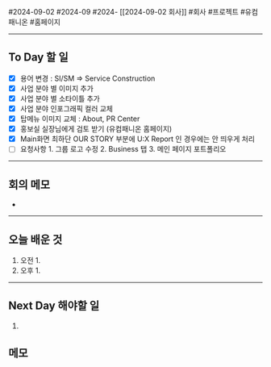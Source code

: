 #2024-09-02 #2024-09 #2024- [[2024-09-02 회사]]
#회사 #프로젝트 #유컴패니온 #홈페이지

---
## To Day 할 일
- [x] 용어 변경 : SI/SM => Service Construction
- [x] 사업 분야 별 이미지 추가
- [x] 사업 분야 별 소타이틀 추가
- [x] 사업 분야 인포그래픽 컬러 교체
- [x] 탑메뉴 이미지 교체 : About, PR Center
- [x] 홍보실 실장님에게 검토 받기 (유컴패니온 홈페이지)
- [x] Main화면 최하단 OUR STORY 부분에 U:X Report 인 경우에는 안 띄우게 처리
- [ ] 요청사항
      1. 그룹 로고 수정
      2. Business 탭 
      3. 메인 페이지 포트폴리오
---
## 회의 메모
- 
---
## 오늘 배운 것
1. 오전
    1. 
2. 오후
    1. 
---
## Next Day 해야할 일
1. 


## 메모